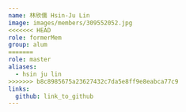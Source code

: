 ```yaml
---
name: 林欣儒 Hsin-Ju Lin 
image: images/members/309552052.jpg 
<<<<<<< HEAD
role: formerMem
group: alum
=======
role: master
aliases:
  - hsin ju lin
>>>>>>> b8c8985675a23627432c7da5e8ff9e8eabca77c9
links:
  github: link_to_github 
---
```


